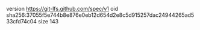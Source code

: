 version https://git-lfs.github.com/spec/v1
oid sha256:37055f5e744b8e876e0eb12d654d2e8c5d915257dac24944265ad533cfd74c04
size 143

